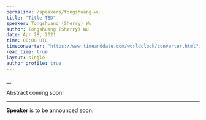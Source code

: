 ```yaml
---
permalink: /speakers/tongshuang-wu
title: "Title TBD"
speaker: Tongshuang (Sherry) Wu
author: Tongshuang (Sherry) Wu
date: Apr 28, 2021
time: 00:00 UTC
timeconverter: "https://www.timeanddate.com/worldclock/converter.html?iso=20210428T000000&p1=1440&p2=224&p3=179&p4=136&p5=676&p6=33&p7=152"
read_time: true
layout: single
author_profile: true
---
```


<a href="https://lolmythesis.com/" class="one-line">...</a>

Abstract coming soon!

<hr>

**Speaker** is to be announced soon.
